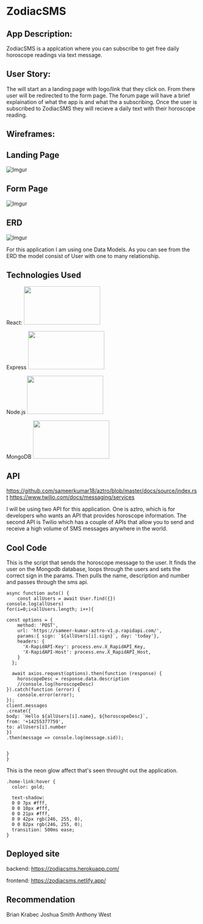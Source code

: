# ZodiacSMS

## App Description:
ZodiacSMS is a applcation where you can subscribe to get free daily horoscope readings via text message. 


## User Story:
The will start an a landing page with logo/link that they click on. From there user will be redirected to the form page. The forum page will have a brief explaination of what the app is and what the a subscribing. Once the user is subscribed to ZodiacSMS they will recieve a daily text with their horoscope reading. 

## Wireframes:

## Landing Page
![Imgur](https://i.imgur.com/VFjasct.png)

## Form Page
![Imgur](https://i.imgur.com/VFjasct.png)


## ERD
![Imgur](https://i.imgur.com/x0p82Q2.png)

For this application I am using one Data Models. As you can see from the ERD the  model consist of User with one to many relationship. 


 ## Technologies Used

React:
<img src="https://cdn.jsdelivr.net/gh/devicons/devicon/icons/react/react-original.svg" width="200" height="100"/>
          

Express
<img src="https://cdn.jsdelivr.net/gh/devicons/devicon/icons/express/express-original-wordmark.svg" width="200" height="100"/>
          
            
Node.js
<img src="https://cdn.jsdelivr.net/gh/devicons/devicon/icons/nodejs/nodejs-original.svg" width="200" height="100"/>
          
MongoDB
<img src="https://cdn.jsdelivr.net/gh/devicons/devicon/icons/mongodb/mongodb-original-wordmark.svg" width="200" height="100"/>
          

## API
https://github.com/sameerkumar18/aztro/blob/master/docs/source/index.rst
https://www.twilio.com/docs/messaging/services

I will be using two API for this application. One is aztro, which is for developers who wants an API that provides horoscope information. The second API is Twilio which has a couple of APIs that allow you to send and receive a high volume of SMS messages anywhere in the world.


## Cool Code 

This is the script that sends the horoscope message to the user. It finds the user on the Mongodb database, loops through the users and sets the correct sign in the params. Then pulls the name, description and number and passes through the sms api.
```
async function auto() {
    const allUsers = await User.find({})
console.log(allUsers)
for(i=0;i<allUsers.length; i++){
      
const options = {
    method: 'POST',
    url: 'https://sameer-kumar-aztro-v1.p.rapidapi.com/',
    params:{ sign: `${allUsers[i].sign}`, day: 'today'},
    headers: {
      'X-RapidAPI-Key': process.env.X_RapidAPI_Key,
      'X-RapidAPI-Host': process.env.X_RapidAPI_Host,
    }
  };

  await axios.request(options).then(function (response) {
    horoscopeDesc = response.data.description
    //console.log(horoscopeDesc)
}).catch(function (error) {
    console.error(error);
});
client.messages
.create({
body: `Hello ${allUsers[i].name}, ${horoscopeDesc}`,
from: '+14255377759',
to: allUsers[i].number
})
.then(message => console.log(message.sid));


}  
}
```

This is the neon glow affect that's seen throught out the application.
```
.home-link:hover {
  color: gold;
  
  text-shadow:
  0 0 7px #fff,
  0 0 10px #fff,
  0 0 21px #fff,
  0 0 42px rgb(246, 255, 0),
  0 0 82px rgb(246, 255, 0);
  transition: 500ms ease;
}
```

## Deployed site

backend:  https://zodiacsms.herokuapp.com/

frontend: https://zodiacsms.netlify.app/


## Recommendation 

Brian Krabec
Joshua Smith 
Anthony West